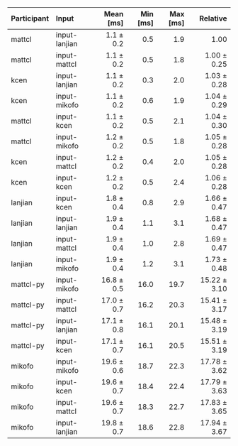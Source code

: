 | Participant | Input | Mean [ms] | Min [ms] | Max [ms] | Relative |
|:---|:---|---:|---:|---:|---:|
| mattcl | input-lanjian | 1.1 ± 0.2 | 0.5 | 1.9 | 1.00 |
| mattcl | input-mattcl | 1.1 ± 0.2 | 0.5 | 1.8 | 1.00 ± 0.25 |
| kcen | input-lanjian | 1.1 ± 0.2 | 0.3 | 2.0 | 1.03 ± 0.28 |
| kcen | input-mikofo | 1.1 ± 0.2 | 0.6 | 1.9 | 1.04 ± 0.29 |
| mattcl | input-kcen | 1.1 ± 0.2 | 0.5 | 2.1 | 1.04 ± 0.30 |
| mattcl | input-mikofo | 1.2 ± 0.2 | 0.5 | 1.8 | 1.05 ± 0.28 |
| kcen | input-mattcl | 1.2 ± 0.2 | 0.4 | 2.0 | 1.05 ± 0.28 |
| kcen | input-kcen | 1.2 ± 0.2 | 0.5 | 2.4 | 1.06 ± 0.28 |
| lanjian | input-kcen | 1.8 ± 0.4 | 0.8 | 2.9 | 1.66 ± 0.47 |
| lanjian | input-lanjian | 1.9 ± 0.4 | 1.1 | 3.1 | 1.68 ± 0.47 |
| lanjian | input-mattcl | 1.9 ± 0.4 | 1.0 | 2.8 | 1.69 ± 0.47 |
| lanjian | input-mikofo | 1.9 ± 0.4 | 1.2 | 3.1 | 1.73 ± 0.48 |
| mattcl-py | input-mikofo | 16.8 ± 0.5 | 16.0 | 19.7 | 15.22 ± 3.10 |
| mattcl-py | input-mattcl | 17.0 ± 0.7 | 16.2 | 20.3 | 15.41 ± 3.17 |
| mattcl-py | input-lanjian | 17.1 ± 0.8 | 16.1 | 20.1 | 15.48 ± 3.19 |
| mattcl-py | input-kcen | 17.1 ± 0.7 | 16.1 | 20.5 | 15.51 ± 3.19 |
| mikofo | input-mikofo | 19.6 ± 0.6 | 18.7 | 22.3 | 17.78 ± 3.62 |
| mikofo | input-kcen | 19.6 ± 0.7 | 18.4 | 22.4 | 17.79 ± 3.63 |
| mikofo | input-mattcl | 19.6 ± 0.7 | 18.3 | 22.7 | 17.83 ± 3.65 |
| mikofo | input-lanjian | 19.8 ± 0.7 | 18.6 | 22.8 | 17.94 ± 3.67 |
